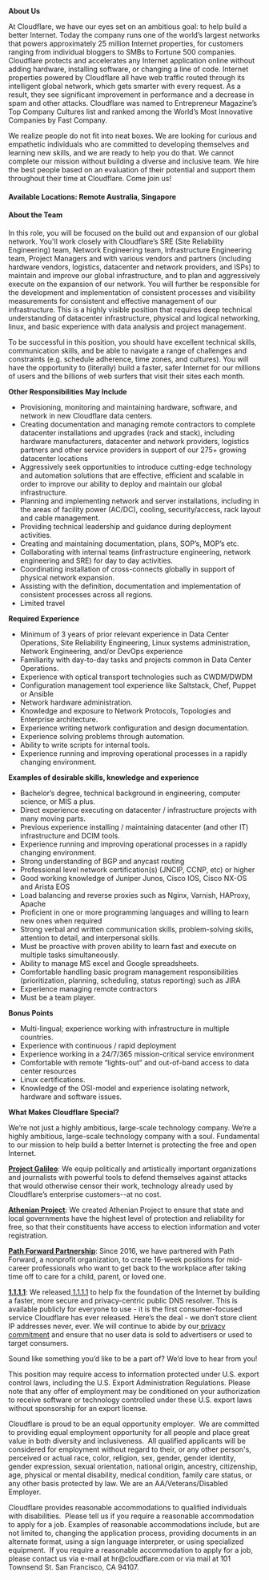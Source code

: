 <div class="content-intro">
	<div><strong>About Us</strong></div>
	<div>
		<p><span style="font-weight: 400;">At Cloudflare, we have our eyes set on an ambitious goal: to help build a better Internet. Today the company runs one of the world’s largest networks that powers approximately 25 million Internet properties, for customers ranging from individual bloggers to SMBs to Fortune 500 companies. Cloudflare protects and accelerates any Internet application online without adding hardware, installing software, or changing a line of code. Internet properties powered by Cloudflare all have web traffic routed through its intelligent global network, which gets smarter with every request. As a result, they see significant improvement in performance and a decrease in spam and other attacks. Cloudflare was named to Entrepreneur Magazine’s Top Company Cultures list and ranked among the World’s Most Innovative Companies by Fast Company.</span><span style="font-weight: 400;">&nbsp;</span></p>
		<p><span style="font-weight: 400;">We realize people do not fit into neat boxes. We are looking for curious and empathetic individuals who are committed to developing themselves and learning new skills, and we are ready to help you do that. We cannot complete our mission without building a diverse and inclusive team. We hire the best people based on an evaluation of their potential and support them throughout their time at Cloudflare. Come join us!&nbsp;</span></p>
	</div>
</div>
<h4><strong>Available Locations: <span class="collapsed-field-text">Remote Australia, Singapore</span></strong></h4>
<h4><strong>About the Team</strong></h4>
<p><span style="font-weight: 400;">In this role, you will be focused on the build out and expansion of our global network. You'll work closely with Cloudflare’s SRE (Site Reliability Engineering) team, Network Engineering team, Infrastructure Engineering team, Project Managers and with various vendors and partners (including hardware vendors, logistics, datacenter and network providers, and ISPs) to maintain and improve our global infrastructure, and to plan and aggressively execute on the expansion of our network. You will further be responsible for the development and implementation of consistent processes and visibility measurements for consistent and effective management of our infrastructure. This is a highly visible position that requires deep technical understanding of datacenter infrastructure, physical and logical networking, linux, and basic experience with data analysis and project management.</span></p>
<p><span style="font-weight: 400;">To be successful in this position, you should have excellent technical skills, communication skills, and be able to navigate a range of challenges and constraints (e.g. schedule adherence, time zones, and cultures). You will have the opportunity to (literally) build a faster, safer Internet for our millions of users and the billions of web surfers that visit their sites each month.</span></p>
<p><strong>Other Responsibilities May Include</strong></p>
<ul>
	<li style="font-weight: 400;"><span style="font-weight: 400;">Provisioning, monitoring and maintaining hardware, software, and network in new Cloudflare data centers.</span></li>
	<li style="font-weight: 400;"><span style="font-weight: 400;">Creating documentation and managing remote contractors to complete datacenter installations and upgrades (rack and stack), including hardware manufacturers, datacenter and network providers, logistics partners and other service providers in support of our 275+ growing datacenter locations</span></li>
	<li style="font-weight: 400;"><span style="font-weight: 400;">Aggressively seek opportunities to introduce cutting-edge technology and automation solutions that are effective, efficient and scalable in order to improve our ability to deploy and maintain our global infrastructure.</span></li>
	<li style="font-weight: 400;"><span style="font-weight: 400;">Planning and implementing network and server installations, including in the areas of facility power (AC/DC), cooling, security/access, rack layout and cable management.</span></li>
	<li style="font-weight: 400;"><span style="font-weight: 400;">Providing technical leadership and guidance during deployment activities.</span></li>
	<li style="font-weight: 400;"><span style="font-weight: 400;">Creating and maintaining documentation, plans, SOP’s, MOP’s etc.</span></li>
	<li style="font-weight: 400;"><span style="font-weight: 400;">Collaborating with internal teams (infrastructure engineering, network engineering and SRE) for day to day activities.&nbsp;</span></li>
	<li style="font-weight: 400;"><span style="font-weight: 400;">Coordinating installation of cross-connects globally in support of physical network expansion.</span></li>
	<li style="font-weight: 400;"><span style="font-weight: 400;">Assisting with the definition, documentation and implementation of consistent processes across all regions.</span></li>
	<li style="font-weight: 400;"><span style="font-weight: 400;">Limited travel</span></li>
</ul>
<p><strong>Required Experience</strong></p>
<ul>
	<li style="font-weight: 400;"><span style="font-weight: 400;">Minimum of 3 years of prior relevant experience in Data Center Operations, Site Reliability Engineering, Linux systems administration, Network Engineering, and/or DevOps experience</span></li>
	<li style="font-weight: 400;"><span style="font-weight: 400;">Familiarity with day-to-day tasks and projects common in Data Center Operations.</span></li>
	<li style="font-weight: 400;"><span style="font-weight: 400;">Experience with optical transport technologies such as CWDM/DWDM</span></li>
	<li style="font-weight: 400;"><span style="font-weight: 400;">Configuration management tool experience like Saltstack, Chef, Puppet or Ansible</span></li>
	<li style="font-weight: 400;"><span style="font-weight: 400;">Network hardware administration.</span></li>
	<li style="font-weight: 400;"><span style="font-weight: 400;">Knowledge and exposure to Network Protocols, Topologies and Enterprise architecture.&nbsp;</span></li>
	<li style="font-weight: 400;"><span style="font-weight: 400;">Experience writing network configuration and design documentation.</span></li>
	<li style="font-weight: 400;"><span style="font-weight: 400;">Experience solving problems through automation.</span></li>
	<li style="font-weight: 400;"><span style="font-weight: 400;">Ability to write scripts for internal tools.</span></li>
	<li style="font-weight: 400;"><span style="font-weight: 400;">Experience running and improving operational processes in a rapidly changing environment.</span></li>
</ul>
<p><strong>Examples of desirable skills, knowledge and experience</strong></p>
<ul>
	<li style="font-weight: 400;"><span style="font-weight: 400;">Bachelor’s degree, technical background in engineering, computer science, or MIS a plus.</span></li>
	<li style="font-weight: 400;"><span style="font-weight: 400;">Direct experience executing on datacenter / infrastructure projects with many moving parts.</span></li>
	<li style="font-weight: 400;"><span style="font-weight: 400;">Previous experience installing / maintaining datacenter (and other IT) infrastructure and DCIM tools.</span></li>
	<li style="font-weight: 400;"><span style="font-weight: 400;">Experience running and improving operational processes in a rapidly changing environment.</span></li>
	<li style="font-weight: 400;"><span style="font-weight: 400;">Strong understanding of BGP and anycast routing</span></li>
	<li style="font-weight: 400;"><span style="font-weight: 400;">Professional level network certification(s) (JNCIP, CCNP, etc) or higher</span></li>
	<li style="font-weight: 400;"><span style="font-weight: 400;">Good working knowledge of Juniper Junos, Cisco IOS, Cisco NX-OS and Arista EOS</span></li>
	<li style="font-weight: 400;"><span style="font-weight: 400;">Load balancing and reverse proxies such as Nginx, Varnish, HAProxy, Apache</span></li>
	<li style="font-weight: 400;"><span style="font-weight: 400;">Proficient in one or more programming languages and willing to learn new ones when required</span></li>
	<li style="font-weight: 400;"><span style="font-weight: 400;">Strong verbal and written communication skills, problem-solving skills, attention to detail, and interpersonal skills.</span></li>
	<li style="font-weight: 400;"><span style="font-weight: 400;">Must be proactive with proven ability to learn fast and execute on multiple tasks simultaneously.</span></li>
	<li style="font-weight: 400;"><span style="font-weight: 400;">Ability to manage MS excel and Google spreadsheets.</span></li>
	<li style="font-weight: 400;"><span style="font-weight: 400;">Comfortable handling basic program management responsibilities (prioritization, planning, scheduling, status reporting) such as JIRA</span></li>
	<li style="font-weight: 400;"><span style="font-weight: 400;">Experience managing remote contractors</span></li>
	<li style="font-weight: 400;"><span style="font-weight: 400;">Must be a team player.</span></li>
</ul>
<p><strong>Bonus Points</strong></p>
<ul>
	<li style="font-weight: 400;"><span style="font-weight: 400;">Multi-lingual; experience working with infrastructure in multiple countries.</span></li>
	<li style="font-weight: 400;"><span style="font-weight: 400;">Experience with continuous / rapid deployment</span></li>
	<li style="font-weight: 400;"><span style="font-weight: 400;">Experience working in a 24/7/365 mission-critical service environment</span></li>
	<li style="font-weight: 400;"><span style="font-weight: 400;">Comfortable with remote “lights-out” and out-of-band access to data center resources</span></li>
	<li style="font-weight: 400;"><span style="font-weight: 400;">Linux certifications.</span></li>
	<li style="font-weight: 400;"><span style="font-weight: 400;">Knowledge of the OSI-model and experience isolating network, hardware and software issues.</span></li>
</ul>
<div class="content-conclusion">
	<p><strong>What Makes Cloudflare Special?</strong></p>
	<p><span style="font-weight: 400;">We’re not just a highly ambitious, large-scale technology company. We’re a highly ambitious, large-scale technology company with a soul. Fundamental to our mission to help build a better Internet is protecting the free and open Internet.</span></p>
	<p><a href="https://blog.cloudflare.com/protecting-free-expression-online/"><strong>Project Galileo</strong></a><span style="font-weight: 400;">: We equip politically and artistically important organizations and journalists with powerful tools to defend themselves against attacks that would otherwise censor their work, technology already used by Cloudflare’s enterprise customers--at no cost.</span></p>
	<p><strong><a href="https://www.cloudflare.com/athenian/">Athenian Project</a></strong><span style="font-weight: 400;">: We created Athenian Project to ensure that state and local governments have the highest level of protection and reliability for free, so that their constituents have access to election information and voter registration.</span></p>
	<p><a href="https://blog.cloudflare.com/tag/path-forward/"><strong>Path Forward Partnership</strong></a><span style="font-weight: 400;">: Since 2016, we have partnered with Path Forward, a nonprofit organization, to create 16-week positions for mid-career professionals who want to get back to the workplace after taking time off to care for a child, parent, or loved one.</span></p>
	<p><a href="https://1.1.1.1/"><strong>1.1.1.1</strong></a><span style="font-weight: 400;">: We released</span><a href="https://1.1.1.1/"> <span style="font-weight: 400;">1.1.1.1</span></a><span style="font-weight: 400;"> to help fix the foundation of the Internet by building a faster, more secure and privacy-centric public DNS resolver. This is available publicly for everyone to use - it is the first consumer-focused service Cloudflare has ever released. Here’s the deal - we don’t store client IP addresses never, ever. We will continue to abide by our</span><a href="https://developers.cloudflare.com/1.1.1.1/privacy/public-dns-resolver"> privacy commitment</a><span style="font-weight: 400;"> and ensure that no user data is sold to advertisers or used to target consumers.</span></p>
	<p><span style="font-weight: 400;">Sound like something you’d like to be a part of? We’d love to hear from you!</span></p>
	<p><span style="font-weight: 400;">This position may require access to information protected under U.S. export control laws, including the U.S. Export Administration Regulations. Please note that any offer of employment may be conditioned on your authorization to receive software or technology controlled under these U.S. export laws without sponsorship for an export license.</span></p>
	<p><span style="font-weight: 400;">Cloudflare is proud to be an equal opportunity employer. &nbsp;We are committed to providing equal employment opportunity for all people and place great value in both diversity and inclusiveness. &nbsp;All qualified applicants will be considered for employment without regard to their, or any other person's, perceived or actual</span> <span style="font-weight: 400;">race, color, religion, sex, gender, gender identity, gender expression, sexual orientation, national origin, ancestry, citizenship, age, physical or mental disability, medical condition, family care status, or any other basis protected by law. </span><span style="font-weight: 400;">We are an AA/Veterans/Disabled Employer.</span></p>
	<p><span style="font-weight: 400;">Cloudflare provides reasonable accommodations to qualified individuals with disabilities. &nbsp;Please tell us if you require a reasonable accommodation to apply for a job. Examples of reasonable accommodations include, but are not limited to, changing the application process, providing documents in an alternate format, using a sign language interpreter, or using specialized equipment. &nbsp;If you require a reasonable accommodation to apply for a job, please contact us via e-mail at </span><span style="font-weight: 400;">hr@cloudflare.com</span><span style="font-weight: 400;"> or via mail at 101 Townsend St. San Francisco, CA 94107.</span></p>
</div>